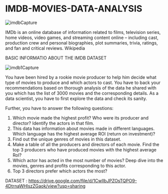 # IMDB-MOVIES-DATA-ANALYSIS
![imdbCapture](https://user-images.githubusercontent.com/74107667/183358945-4999298d-1aba-4981-81b1-ea6c540ce265.PNG)

IMDb is an online database of information related to films, television series, home videos, video games, and streaming content online – including cast, production crew and personal biographies, plot summaries, trivia, ratings, and fan and critical reviews. Wikipedia

BASIC INFORMATIO ABOUT THE IMDB DATASET

![imdb1Capture](https://user-images.githubusercontent.com/74107667/183358514-1b2d4bca-c8f7-4eb1-847a-02daa40308c6.PNG)


You have been hired by a rookie movie producer to help him decide what type of movies to produce and which actors to cast. You have to back your recommendations based on thorough analysis of the data he shared with you which has the list of 3000 movies and the corresponding details.
As a data scientist, you have to first explore the data and check its sanity.

Further, you have to answer the following questions:
1. Which movie made the highest profit? Who were its producer and director? Identify the actors in that film.
2. This data has information about movies made in different languages. Which language has the highest average ROI (return on investment)?
3. Find out the unique genres of movies in this dataset.
4. Make a table of all the producers and directors of each movie. Find the top 3 producers who have produced movies with the highest average RoI?
5. Which actor has acted in the most number of movies? Deep dive into the movies, genres and profits corresponding to this actor.
6. Top 3 directors prefer which actors the most?

DATASET : https://drive.google.com/file/d/1CwllbJPZOsTQPO9-4DtrnaWHlszZGaok/view?usp=sharing
